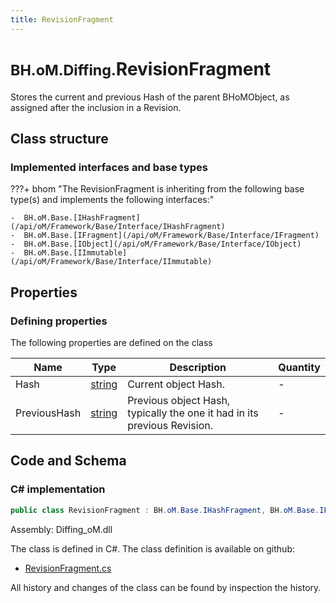 ```yaml
---
title: RevisionFragment
---
```


# <small>BH.oM.Diffing.</small>**RevisionFragment**

Stores the current and previous Hash of the parent BHoMObject, as assigned after the inclusion in a Revision.

## Class structure

### Implemented interfaces and base types

???+ bhom "The RevisionFragment is inheriting from the following base type(s) and implements the following interfaces:"

    -  BH.oM.Base.[IHashFragment](/api/oM/Framework/Base/Interface/IHashFragment)
    -  BH.oM.Base.[IFragment](/api/oM/Framework/Base/Interface/IFragment)
    -  BH.oM.Base.[IObject](/api/oM/Framework/Base/Interface/IObject)
    -  BH.oM.Base.[IImmutable](/api/oM/Framework/Base/Interface/IImmutable)


## Properties



### Defining properties

The following properties are defined on the class

| Name             | Type             | Description      | Quantity         |
|------------------|------------------|------------------|------------------|
| Hash | [string](https://learn.microsoft.com/en-us/dotnet/api/System.String?view=netstandard-2.0) | Current object Hash. | - |
| PreviousHash | [string](https://learn.microsoft.com/en-us/dotnet/api/System.String?view=netstandard-2.0) | Previous object Hash, typically the one it had in its previous Revision. | - |


## Code and Schema

### C# implementation

``` C# title="C#"
public class RevisionFragment : BH.oM.Base.IHashFragment, BH.oM.Base.IFragment, BH.oM.Base.IObject, BH.oM.Base.IImmutable
```

Assembly: Diffing_oM.dll

The class is defined in C#. The class definition is available on github:

- [RevisionFragment.cs](https://github.com/BHoM/BHoM/blob/develop/Diffing_oM/RevisionFragment.cs)

All history and changes of the class can be found by inspection the history.
